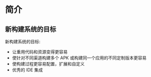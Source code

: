 # 简介

## 新构建系统的目标

新构建系统的目标:
* 让重用代码和资源变得更容易
* 使针对不同渠道构建多个 APK 或构建同一个应用的不同定制版本更容易
* 使构建过程更容易配置，扩展和自定义
* 优秀的 IDE 集成